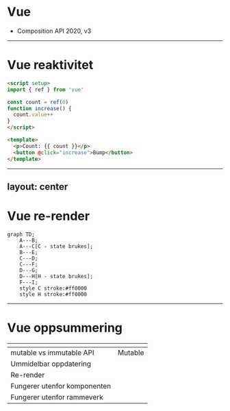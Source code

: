 # Vue

- Composition API 2020, v3

<logos-vue class="text-9xl scale-200 translate-x-3em translate-y-60px" />

---

# Vue reaktivitet
 
```html {monaco}
<script setup>
import { ref } from 'vue'

const count = ref(0)
function increase() {
  count.value++
}
</script>

<template>
  <p>Count: {{ count }}</p>
  <button @click="increase">Bump</button>
</template>
```

---
layout: center
---

# Vue re-render

```mermaid
graph TD;
    A---B;
    A---C[C - state brukes];
    B---E;
    C---D;
    C---F;
    D---G;
    D---H[H - state brukes];
    F---I;
    style C stroke:#ff0000
    style H stroke:#ff0000
```

---

# Vue oppsummering

|                                            | <logos-vue class="text-5xl"/>                                 |
| ------------------------------------------ | ------------------------------------------------------------- |
| mutable vs immutable API                   |  <span v-click>Mutable</span>                                 |
| Ummidelbar oppdatering                     |  <emojione-white-heavy-check-mark v-click class="text-2xl"/>  |
| Re-render                                  |  <openmoji-puzzle-piece v-click class="text-3xl"/>            |
| Fungerer utenfor komponenten               |  <emojione-white-heavy-check-mark v-click class="text-2xl"/>  |
| Fungerer utenfor rammeverk                 |  <emojione-white-heavy-check-mark v-click class="text-2xl"/>  |

